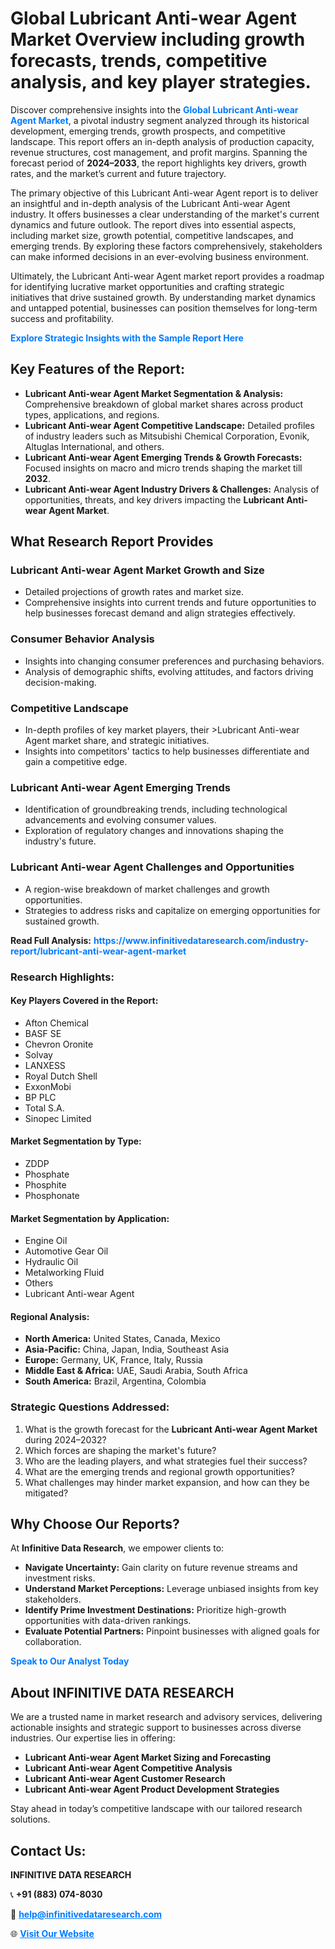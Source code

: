<h1>Global Lubricant Anti-wear Agent Market Overview including growth forecasts, trends, competitive analysis, and key player strategies.</h1>
<p>
Discover comprehensive insights into the 
<a href="https://www.infinitivedataresearch.com/industry-report/lubricant-anti-wear-agent-market" rel="dofollow" style="color: #007BFF; text-decoration: none;"><strong>Global Lubricant Anti-wear Agent Market</strong></a>, a pivotal industry segment analyzed through its historical development, emerging trends, growth prospects, and competitive landscape. This report offers an in-depth analysis of production capacity, revenue structures, cost management, and profit margins. Spanning the forecast period of <strong>2024–2033</strong>, the report highlights key drivers, growth rates, and the market’s current and future trajectory.
</p>
<p>
The primary objective of this Lubricant Anti-wear Agent report is to deliver an insightful and in-depth analysis of the Lubricant Anti-wear Agent industry. It offers businesses a clear understanding of the market's current dynamics and future outlook. The report dives into essential aspects, including market size, growth potential, competitive landscapes, and emerging trends. By exploring these factors comprehensively, stakeholders can make informed decisions in an ever-evolving business environment.
</p>
<p>
Ultimately, the Lubricant Anti-wear Agent market report provides a roadmap for identifying lucrative market opportunities and crafting strategic initiatives that drive sustained growth. By understanding market dynamics and untapped potential, businesses can position themselves for long-term success and profitability.
</p>
<p>
<a href="https://www.infinitivedataresearch.com/request-sample/reportId=111764" style="color: #007BFF; text-decoration: none;"><strong>Explore Strategic Insights with the Sample Report Here</strong></a>
</p>

<h2>Key Features of the Report:</h2>
<ul>
<li><strong>Lubricant Anti-wear Agent Market Segmentation & Analysis:</strong> Comprehensive breakdown of global market shares across product types, applications, and regions.</li>
<li><strong>Lubricant Anti-wear Agent Competitive Landscape:</strong> Detailed profiles of industry leaders such as Mitsubishi Chemical Corporation, Evonik, Altuglas International, and others.</li>
<li><strong>Lubricant Anti-wear Agent Emerging Trends & Growth Forecasts:</strong> Focused insights on macro and micro trends shaping the market till <strong>2032</strong>.</li>
<li><strong>Lubricant Anti-wear Agent Industry Drivers & Challenges:</strong> Analysis of opportunities, threats, and key drivers impacting the <strong>Lubricant Anti-wear Agent Market</strong>.</li>
</ul>

<h2>What Research Report Provides</h2>
<h3>Lubricant Anti-wear Agent Market Growth and Size</h3>
<ul>
<li>Detailed projections of growth rates and market size.</li>
<li>Comprehensive insights into current trends and future opportunities to help businesses forecast demand and align strategies effectively.</li>
</ul>

<h3>Consumer Behavior Analysis</h3>
<ul>
<li>Insights into changing consumer preferences and purchasing behaviors.</li>
<li>Analysis of demographic shifts, evolving attitudes, and factors driving decision-making.</li>
</ul>

<h3>Competitive Landscape</h3>
<ul>
<li>In-depth profiles of key market players, their >Lubricant Anti-wear Agent market share, and strategic initiatives.</li>
<li>Insights into competitors' tactics to help businesses differentiate and gain a competitive edge.</li>
</ul>

<h3>Lubricant Anti-wear Agent Emerging Trends</h3>
<ul>
<li>Identification of groundbreaking trends, including technological advancements and evolving consumer values.</li>
<li>Exploration of regulatory changes and innovations shaping the industry's future.</li>
</ul>

<h3>Lubricant Anti-wear Agent Challenges and Opportunities</h3>
<ul>
<li>A region-wise breakdown of market challenges and growth opportunities.</li>
<li>Strategies to address risks and capitalize on emerging opportunities for sustained growth.</li>
</ul>
<p><strong>Read Full Analysis:</strong> <a href="https://www.infinitivedataresearch.com/industry-report/lubricant-anti-wear-agent-market" rel="dofollow" style="color: #007BFF; text-decoration: none;"><strong>https://www.infinitivedataresearch.com/industry-report/lubricant-anti-wear-agent-market</strong></a></p>
<h3>Research Highlights:</h3>
<h4>Key Players Covered in the Report:</h4>
<ul><li>Afton Chemical</li><li>BASF SE</li><li>Chevron Oronite</li><li>Solvay</li><li>LANXESS</li><li>Royal Dutch Shell</li><li>ExxonMobi</li><li>BP PLC</li><li>Total S.A.</li><li>Sinopec Limited</li></ul>
<h4>Market Segmentation by Type:</h4>
<ul><li>ZDDP</li><li>Phosphate</li><li>Phosphite</li><li>Phosphonate</li></ul>
<h4>Market Segmentation by Application:</h4>
<ul><li>Engine Oil</li><li>Automotive Gear Oil</li><li>Hydraulic Oil</li><li>Metalworking Fluid</li><li>Others</li><li>Lubricant Anti-wear Agent</li></ul>

<h4>Regional Analysis:</h4>
<ul>
<li><strong>North America:</strong> United States, Canada, Mexico</li>
<li><strong>Asia-Pacific:</strong> China, Japan, India, Southeast Asia</li>
<li><strong>Europe:</strong> Germany, UK, France, Italy, Russia</li>
<li><strong>Middle East & Africa:</strong> UAE, Saudi Arabia, South Africa</li>
<li><strong>South America:</strong> Brazil, Argentina, Colombia</li>
</ul>

<h3>Strategic Questions Addressed:</h3>
<ol>
<li>What is the growth forecast for the <strong>Lubricant Anti-wear Agent Market</strong> during 2024–2032?</li>
<li>Which forces are shaping the market's future?</li>
<li>Who are the leading players, and what strategies fuel their success?</li>
<li>What are the emerging trends and regional growth opportunities?</li>
<li>What challenges may hinder market expansion, and how can they be mitigated?</li>
</ol>

<h2>Why Choose Our Reports?</h2>
<p>At <strong>Infinitive Data Research</strong>, we empower clients to:</p>
<ul>
<li><strong>Navigate Uncertainty:</strong> Gain clarity on future revenue streams and investment risks.</li>
<li><strong>Understand Market Perceptions:</strong> Leverage unbiased insights from key stakeholders.</li>
<li><strong>Identify Prime Investment Destinations:</strong> Prioritize high-growth opportunities with data-driven rankings.</li>
<li><strong>Evaluate Potential Partners:</strong> Pinpoint businesses with aligned goals for collaboration.</li>
</ul>
<p><a href="https://www.infinitivedataresearch.com/industry-report/lubricant-anti-wear-agent-market" rel="dofollow" style="color: #007BFF; text-decoration: none;"><strong>Speak to Our Analyst Today</strong></a></p>

<h2>About INFINITIVE DATA RESEARCH</h2>
<p>We are a trusted name in market research and advisory services, delivering actionable insights and strategic support to businesses across diverse industries. Our expertise lies in offering:</p>
<ul>
<li><strong>Lubricant Anti-wear Agent Market Sizing and Forecasting</strong></li>
<li><strong>Lubricant Anti-wear Agent Competitive Analysis</strong></li>
<li><strong>Lubricant Anti-wear Agent Customer Research</strong></li>
<li><strong>Lubricant Anti-wear Agent Product Development Strategies</strong></li>
</ul>
<p>Stay ahead in today’s competitive landscape with our tailored research solutions.</p>

<h2>Contact Us:</h2>
<p><strong>INFINITIVE DATA RESEARCH</strong></p>
<p>📞 <strong>+91 (883) 074-8030</strong></p>
<p>📧 <strong><a href="mailto:help@infinitivedataresearch.com" style="color: #007BFF;">help@infinitivedataresearch.com</a></strong></p>
<p>🌐 <strong><a href="https://www.infinitivedataresearch.com" rel="dofollow" style="color: #007BFF;">Visit Our Website</a></strong></p>